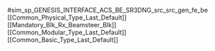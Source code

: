 #sim_sp_GENESIS_INTERFACE_ACS_BE_SR3DNG_src_src_gen_fe_be
[[Common_Physical_Type_Last_Default]]
[[Mandatory_Blk_Rx_Beamsteer_Blk]]
[[Common_Modular_Type_Last_Default]]
[[Common_Basic_Type_Last_Default]]
